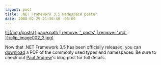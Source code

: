 ```yaml
---
layout: post
title: .NET Framework 3.5 Namespace poster
date: 2008-02-29 21:30:48 -05:00
---
```


[![](/img/posts{{ page.path | remove: '_posts' | remove: '.md' }}/clip_image002_3.jpg)](http://download.microsoft.com/download/4/a/3/4a3c7c55-84ab-4588-84a4-f96424a7d82d/NET35_Namespaces_Poster_LORES.pdf)

Now that .NET Framework 3.5 has been officially released, you can [download](http://download.microsoft.com/download/4/a/3/4a3c7c55-84ab-4588-84a4-f96424a7d82d/NET35_Namespaces_Poster_LORES.pdf) a PDF of the commonly used types and namespaces. Be sure to check out [Paul Andrew](http://blogs.msdn.com/pandrew/archive/2007/11/02/announcing-the-net-framework-3-5-commonly-used-types-and-namespaces-poster.aspx)'s blog post for full details.
